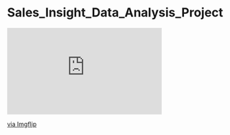 # Sales_Insight_Data_Analysis_Project

<div style="width:360px;max-width:100%;"><div style="height:0;padding-bottom:56.11%;position:relative;"><iframe width="360" height="202" style="position:absolute;top:0;left:0;width:100%;height:100%;" frameBorder="0" src="https://imgflip.com/embed/4wjhrx"></iframe></div><p><a href="https://imgflip.com/gif/4wjhrx">via Imgflip</a></p></div>
